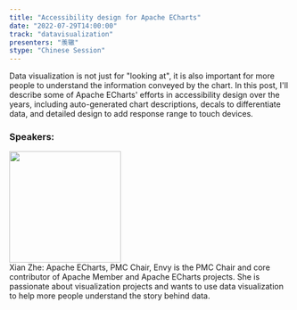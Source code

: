 ```yaml
---
title: "Accessibility design for Apache ECharts"
date: "2022-07-29T14:00:00"
track: "datavisualization"
presenters: "羡辙"
stype: "Chinese Session"
---
```

Data visualization is not just for "looking at", it is also important for more people to understand the information conveyed by the chart. In this post, I'll describe some of Apache ECharts' efforts in accessibility design over the years, including auto-generated chart descriptions, decals to differentiate data, and detailed design to add response range to touch devices.
 ### Speakers: 
 <img src="images/speaker/1174.png" width="200" /><br>Xian Zhe: Apache ECharts, PMC Chair, Envy is the PMC Chair and core contributor of Apache Member and Apache ECharts projects. She is passionate about visualization projects and wants to use data visualization to help more people understand the story behind data.

 